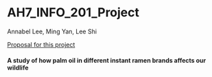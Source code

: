 # AH7_INFO_201_Project
Annabel Lee, Ming Yan, Lee Shi

[Proposal for this project](Project_Markdown.rmd)

#### A study of how palm oil in different instant ramen brands affects our wildlife
